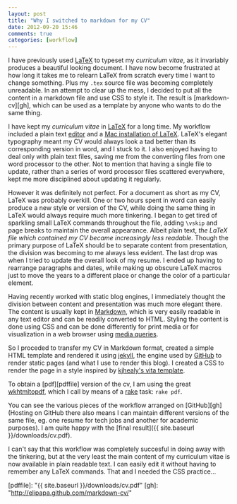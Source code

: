 ```yaml
---
layout: post
title: "Why I switched to markdown for my CV"
date: 2012-09-20 15:46
comments: true
categories: [workflow]
---
```


I have previously used [LaTeX](http://www.latex-project.org/) to typeset my _curriculum vitae_, as it invariably produces a beautiful looking document. I have now become frustrated at how long it takes me to relearn LaTeX from scratch every time I want to change something. Plus my `.tex` source file was becoming completely unreadable. In an attempt to clear up the mess, I decided to put all the content in a markdown file and use CSS to style it. The result is [markdown-cv][gh], which can be used as a template by anyone who wants to do the same thing. 

I have kept my _curriculum vitae_ in [LaTeX](http://www.latex-project.org/) for a long time. My workflow included a plain text [editor](http://www.gnu.org/software/emacs/) and a [Mac installation of LaTeX](http://www.tug.org/mactex/). LaTeX's elegant typography meant my CV would always look a tad better than its corresponding version in word, and I stuck to it. I also enjoyed having to deal only with plain text files, saving me from the converting files from one word processor to the other. Not to mention that having a single file to update, rather than a series of word processor files scattered everywhere, kept me more disciplined about updating it regularly.

However it was definitely not perfect. For a document as short as my CV, LaTeX was probably overkill. One or two hours spent in word can easily produce a new style or version of the CV, while doing the same thing in LaTeX would always require much more tinkering.
I began to get tired of sparkling small LaTeX commands throughout the file, adding `\vskip` and page breaks to maintain the overall appearance. Albeit plain text, *the LaTeX file which contained my CV became increasingly less readable.* Though the primary purpose of LaTeX should be to separate content from presentation, the division was becoming to me always less evident. The last drop was when I tried to update the overall look of my resume. I ended up having to rearrange paragraphs and dates, while making up obscure LaTeX macros just to move the years to a different place or change the color of a particular element.

Having recently worked with static blog engines, I immediately thought the division between content and presentation was much more elegant there. The content is usually kept in [Markdown](http://daringfireball.net/projects/markdown/), which is very easily readable in any text editor and can be readily converted to HTML. Styling the content is done using CSS and can be done differently for print media or for visualization in a web browser using [media queries](http://www.alistapart.com/articles/goingtoprint/).

So I proceded to transfer my CV in Markdown format, created a simple HTML template and rendered it using [jekyll](https://github.com/mojombo/jekyll), the engine used by [GitHub](http://www.github.com) to render static pages (and what I use to render this blog). I created a CSS to render the page in a style inspired by [kjhealy's vita template](http://kjhealy.github.com/kjh-vita/).

To obtain a [pdf][pdffile] version of the cv, I am using the great [wkhtmltopdf](http://code.google.com/p/wkhtmltopdf/), which I call by means of a [rake](http://rake.rubyforge.org/) task: `rake pdf`.

You can see the various pieces of the workflow arranged on [GitHub][gh] (Hosting on GitHub there also means I can maintain different versions of the same file, eg. one resume for tech jobs and another for academic purposes). I am quite happy with the [final result]({{ site.baseurl }}/downloads/cv.pdf).

I can't say that this workflow was completely succesful in doing away with the tinkering, but at the very least the main content of my curriculum vitae is now available in plain readable text. I can easily edit it without having to remember any LaTeX commands. That and I needed the CSS practice...


[pdffile]: "{{ site.baseurl }}/downloads/cv.pdf"
[gh]: "http://elipapa.github.com/markdown-cv/"
